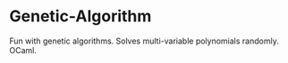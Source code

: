 # Genetic-Algorithm
Fun with genetic algorithms. Solves multi-variable polynomials randomly. OCaml.
